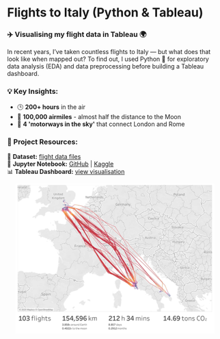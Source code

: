 # Flights to Italy (Python & Tableau)
### ✈️ Visualising my flight data in Tableau 🌍 <br>

In recent years, I’ve taken countless flights to Italy — but what does that look like when mapped out?
To find out, I used Python 🐍 for exploratory data analysis (EDA) and data preprocessing before building a Tableau dashboard.

### 💡 Key Insights: <br>
 - 🕒 **200+ hours** in the air <br>
 - 🚀 **100,000 airmiles** - almost half the distance to the Moon <br>
 - 📍 **4 'motorways in the sky'** that connect London and Rome <br>

### 🔗 Project Resources: <br>
📂 **Dataset:** [flight data files](https://www.kaggle.com/datasets/davidpbriggs/flights-to-italy) <br>
📖 **Jupyter Notebook:** [GitHub](https://github.com/dpb24/flights-to-italy/blob/main/notebook-flights-to-italy.ipynb) | [Kaggle](https://www.kaggle.com/code/davidpbriggs/notebook-flights-to-italy) <br>
📊 **Tableau Dashboard:** [view visualisation](https://public.tableau.com/app/profile/david.briggs6120/viz/FlightstoItaly/Dashboard1) <br>


<div style="text-align: center;">
    <img src="Dashboard 1.png" height="350">
</div>

